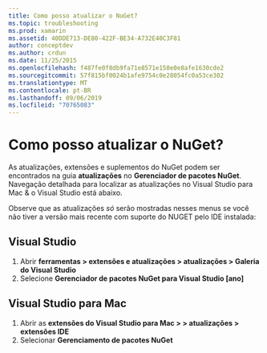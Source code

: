 ```yaml
---
title: Como posso atualizar o NuGet?
ms.topic: troubleshooting
ms.prod: xamarin
ms.assetid: 40DDE713-DE80-422F-BE34-A732E40C3F81
author: conceptdev
ms.author: crdun
ms.date: 11/25/2015
ms.openlocfilehash: f487fe0f8db9fa71e8571e150e0e8afe1630cde2
ms.sourcegitcommit: 57f815bf0024b1afe9754c0e28054fc0a53ce302
ms.translationtype: MT
ms.contentlocale: pt-BR
ms.lasthandoff: 09/06/2019
ms.locfileid: "70765083"
---
```

# <a name="how-can-i-update-nuget"></a>Como posso atualizar o NuGet?

As atualizações, extensões e suplementos do NuGet podem ser encontrados na guia **atualizações** no **Gerenciador de pacotes NuGet**. Navegação detalhada para localizar as atualizações no Visual Studio para Mac & o Visual Studio está abaixo. 

Observe que as atualizações *só* serão mostradas nesses menus se você não tiver a versão mais recente com suporte do NUGET pelo IDE instalada:

## <a name="visual-studio"></a>Visual Studio
1. Abrir **ferramentas > extensões e atualizações > atualizações > Galeria do Visual Studio**
2. Selecione **Gerenciador de pacotes NuGet para Visual Studio [ano]**

## <a name="visual-studio-for-mac"></a>Visual Studio para Mac

1. Abrir as **extensões do Visual Studio para Mac > > atualizações > extensões IDE**
2. Selecionar **Gerenciamento de pacotes NuGet**
